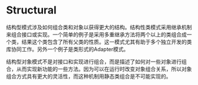 # Structural

结构型模式涉及如何组合类和对象以获得更大的结构。结构性类模式采用继承机制来组合接口或实现。一个简单的例子是采用多重继承方法将两个以上的类组合成一个类，结果这个类包含了所有父类的性质。这一模式尤其有助于多个独立开发的类库协同工作。另外一个例子是类形式的Adapter模式。

结构型对象模式不是对接口和实现进行组合，而是描述了如何对一些对象进行组合，从而实现新功能的一些方法。因为可以在运行时改变对象组合关系，所以对象组合方式具有更大的灵活性，而这种机制用静态类组合是不可能实现的。
